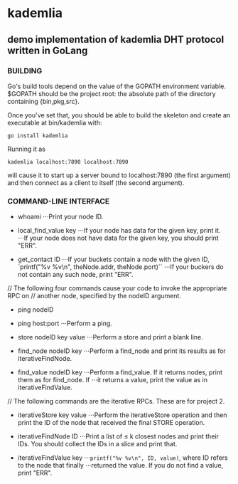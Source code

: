 # kademlia
## demo implementation of kademlia DHT protocol written in GoLang


### BUILDING


Go's build tools depend on the value of the GOPATH environment variable. $GOPATH
should be the project root: the absolute path of the directory containing
{bin,pkg,src}.

Once you've set that, you should be able to build the skeleton and create an
executable at bin/kademlia with:

    go install kademlia

Running it as

    kademlia localhost:7890 localhost:7890

will cause it to start up a server bound to localhost:7890 (the first argument)
and then connect as a client to itself (the second argument).


### COMMAND-LINE INTERFACE


* whoami
⋅⋅⋅Print your node ID.

* local_find_value key
⋅⋅⋅If your node has data for the given key, print it.
⋅⋅⋅If your node does not have data for the given key, you should print "ERR".

* get_contact ID
⋅⋅⋅If your buckets contain a node with the given ID,
        `printf("%v %v\n", theNode.addr, theNode.port)``
⋅⋅⋅If your buckers do not contain any such node, print "ERR".

// The following four commands cause your code to invoke the appropriate RPC on
// another node, specified by the nodeID argument.
* ping nodeID
* ping host:port
⋅⋅⋅Perform a ping.

* store nodeID key value
⋅⋅⋅Perform a store and print a blank line.

* find_node nodeID key
⋅⋅⋅Perform a find_node and print its results as for iterativeFindNode.

* find_value nodeID key
⋅⋅⋅Perform a find_value. If it returns nodes, print them as for find_node. If
⋅⋅⋅it returns a value, print the value as in iterativeFindValue.

// The following commands are the iterative RPCs. These are for project 2.
* iterativeStore key value
⋅⋅⋅Perform the iterativeStore operation and then print the ID of the node that
    received the final STORE operation.

* iterativeFindNode ID
⋅⋅⋅Print a list of ≤ k closest nodes and print their IDs. You should collect
    the IDs in a slice and print that.

* iterativeFindValue key
⋅⋅⋅`printf("%v %v\n", ID, value)`, where ID refers to the node that finally
⋅⋅⋅returned the value. If you do not find a value, print "ERR".
